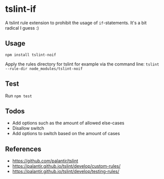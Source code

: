 # tslint-if

A tslint rule extension to prohibit the usage of `if`-statements.
It's a bit radical I guess :)

## Usage

`npm install tslint-noif`

Apply the rules directory for tslint for example via the command line:
`tslint --rule-dir node_modules/tslint-noif`

## Test

Run `npm test`

## Todos

* Add options such as the amount of allowed else-cases
* Disallow switch
* Add options to switch based on the amount of cases

## References

* https://github.com/palantir/tslint
* https://palantir.github.io/tslint/develop/custom-rules/
* https://palantir.github.io/tslint/develop/testing-rules/
